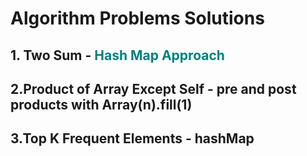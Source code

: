 # Algorithm Problems Solutions

## 1. Two Sum - <span style="color: teal;">Hash Map Approach</span>
## 2.Product of Array Except Self - pre and post products with Array(n).fill(1)
## 3.Top K Frequent Elements - hashMap
